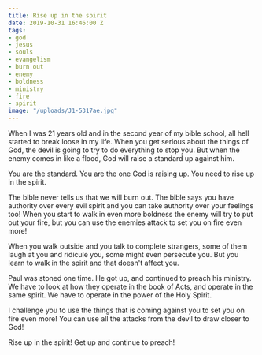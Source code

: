 ```yaml
---
title: Rise up in the spirit
date: 2019-10-31 16:46:00 Z
tags:
- god
- jesus
- souls
- evangelism
- burn out
- enemy
- boldness
- ministry
- fire
- spirit
image: "/uploads/J1-5317ae.jpg"
---
```


When I was 21 years old and in the second year of my bible school, all hell started to break loose in my life. When you get serious about the things of God, the devil is going to try to do everything to stop you. But when the enemy comes in like a flood, God will raise a standard up against him.

You are the standard.
You are the one God is raising up. 
You need to rise up in the spirit.

The bible never tells us that we will burn out. The bible says you have authority over every evil spirit and you can take authority over your feelings too! When you start to walk in even more boldness the enemy will try to put out your fire, but you can use the enemies attack to set you on fire even more!

When you walk outside and you talk to complete strangers, some of them laugh at you and ridicule you, some might even persecute you. But you learn to walk in the spirit and that doesn't affect you.

Paul was stoned one time. He got up, and continued to preach his ministry. We have to look at how they operate in the book of Acts, and operate in the same spirit. We have to operate in the power of the Holy Spirit.

I challenge you to use the things that is coming against you to set you on fire even more! You can use all the attacks from the devil to draw closer to God!

Rise up in the spirit! Get up and continue to preach!